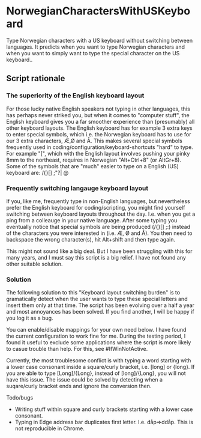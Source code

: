 # NorwegianCharactersWithUSKeyboard
Type Norwegian characters with a US keyboard without switching between languages. It predicts when you want to type Norwegian characters and when you want to simply want to type the special character on the US keyboard..

## Script rationale

### The superiority of the English keyboard layout
For those lucky native English speakers not typing in other languages, this has perhaps never striked you, but when it comes to "computer stuff", the English keyboard gives you a far smoother experience than (presumably) all other keyboard layouts. The English keyboard has for example 3 extra keys to enter special symbols, which i.e. the Norwegian keyboard has to use for our 3 extra characters, Æ,Ø and Å. This makes several special symbols frequently used in coding/configuration/keyboard-shortcuts "hard" to type. For example "[", which with the English layout involves pushing your pinky 8mm to the northeast, requires in Norwegian "Alt+Ctrl+8" (or AltGr+8).
Some of the symbols that are "much" easier to type on a English (US) keyboard are:
	/\{}[] ;"?| @

### Frequently switching langauge keyboard layout
If you, like me, frequently type in non-English languages, but nevertheless prefer the English keyboard for coding/scripting, you might find yourself switching between keyboard layouts throughout the day. I.e. when you get a ping from a colleauge in your native language. After some typing you eventually notice that special symbols are being produced (/\{}[] ;:) instead of the characters you were interested in (i.e. Æ, Ø and Å). You then need to backspace the wrong character(s), hit Alt+shift and then type again.

This might not sound like a big deal. But I have been struggling with this for many years, and I must say this script is a big relief. I have not found any other suitable solution.

### Solution 
The following solution to this "Keyboard layout switching burden" is to gramatically detect when the user wants to type these special letters and insert them only at that time. The script has been evolving over a half a year and most annoyances has been solved. If you find another, I will be happy if you log it as a bug.

You can enable/disable mappings for your own need below. I have found the current configuration to work fine for me. During the testing period, I found it useful to exclude some applications where the script is more likely to casue trouble than help. For this, see #IfWinNotActive. 

Currently, the most troublesome conflict is with typing a word starting with a lower case consonant inside a square/curly bracket, i.e. [long] or {long}. If you are able to type [Long]/{Long}, instead of [long]/{Long}, you will not have this issue. The issue could be solved by detecting when a suqare/curly bracket ends and ignore the conversion then.

Todo/bugs
- Writing stuff within square and curly brackets starting with a lower case consonant.
- Typing in Edge address bar duplicates first letter. I.e. dåp=>ddåp. This is not reproducible in Chrome.